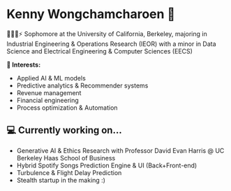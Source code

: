 # Kenny Wongchamcharoen 👋

👨🏻‍💻⚡ Sophomore at the University of California, Berkeley, majoring in Industrial Engineering & Operations Research (IEOR) with a minor in Data Science and Electrical Engineering & Computer Sciences (EECS)

**🥼 Interests:**
- Applied AI & ML models
- Predictive analytics & Recommender systems
- Revenue management
- Financial engineering
- Process optimization & Automation

## 💻 Currently working on...
- Generative AI & Ethics Research with Professor David Evan Harris @ UC Berkeley Haas School of Business
- Hybrid Spotify Songs Prediction Engine & UI (Back+Front-end)
- Turbulence & Flight Delay Prediction
- Stealth startup in the making :)
